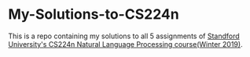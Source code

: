 # My-Solutions-to-CS224n
This is a repo containing my solutions to all 5 assignments of [Standford University's CS224n Natural Language Processing course(Winter 2019)](https://web.stanford.edu/class/archive/cs/cs224n/cs224n.1194/).



